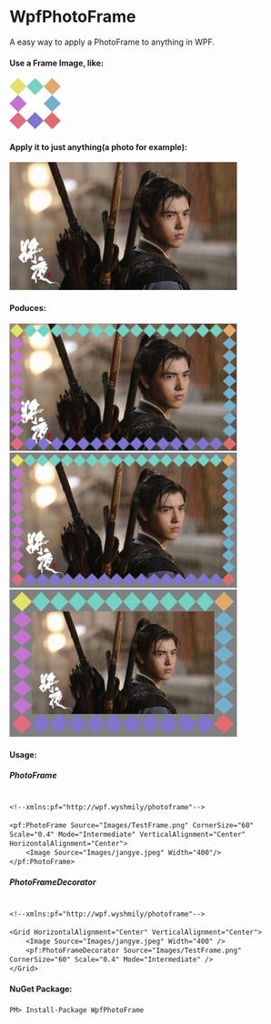 # WpfPhotoFrame
A easy way to apply a PhotoFrame to anything in WPF.

#### Use a Frame Image, like:
<img src="https://github.com/wyshmily/WpfPhotoFrame/blob/master/WpfPhotoFrame.Demo/Images/TestFrame.png" width="90">

#### Apply it to just anything(a photo for example):
<img src="https://github.com/wyshmily/WpfPhotoFrame/blob/master/WpfPhotoFrame.Demo/Images/jangye.jpeg" width="400">

#### Poduces:
<img src="https://github.com/wyshmily/WpfPhotoFrame/blob/master/WpfPhotoFrame.Demo/Images/result.png" width="400">
<img src="https://github.com/wyshmily/WpfPhotoFrame/blob/master/WpfPhotoFrame.Demo/Images/result2.png" width="400">
<img src="https://github.com/wyshmily/WpfPhotoFrame/blob/master/WpfPhotoFrame.Demo/Images/result3.png" width="400">

#### Usage:

##### PhotoFrame
````xaml

<!--xmlns:pf="http://wpf.wyshmily/photoframe"-->

<pf:PhotoFrame Source="Images/TestFrame.png" CornerSize="60" Scale="0.4" Mode="Intermediate" VerticalAlignment="Center" HorizontalAlignment="Center">
    <Image Source="Images/jangye.jpeg" Width="400"/>
</pf:PhotoFrame>

````
##### PhotoFrameDecorator
````xaml

<!--xmlns:pf="http://wpf.wyshmily/photoframe"-->

<Grid HorizontalAlignment="Center" VerticalAlignment="Center">
    <Image Source="Images/jangye.jpeg" Width="400" />
    <pf:PhotoFrameDecorator Source="Images/TestFrame.png" CornerSize="60" Scale="0.4" Mode="Intermediate" />
</Grid>

````
#### NuGet Package:
`PM> Install-Package WpfPhotoFrame`
